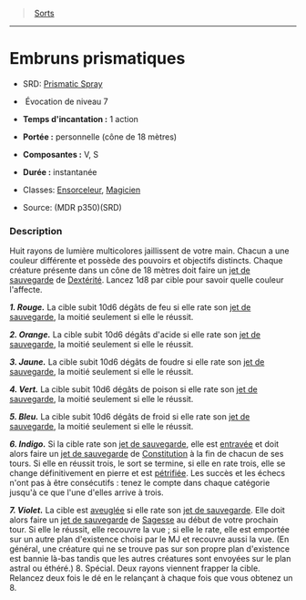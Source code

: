 ﻿> [Sorts](hd_spells.md)

---

# Embruns prismatiques

- SRD: [Prismatic Spray](srd_spells_prismatic_spray.md)

-  Évocation de niveau 7

- **Temps d'incantation :** 1 action

- **Portée :** personnelle (cône de 18 mètres)

- **Composantes :** V, S</Components-->

- **Durée :** instantanée

- Classes: [Ensorceleur](hd_sorcerer.md), [Magicien](hd_wizard.md)

- Source: (MDR p350)(SRD)

### Description

Huit rayons de lumière multicolores jaillissent de votre main. Chacun a une couleur différente et possède des pouvoirs et objectifs distincts. Chaque créature présente dans un cône de 18 mètres doit faire un [jet de sauvegarde](hd_abilities_jets_de_sauvegarde.md) de [Dextérité](hd_abilities_dexterity.md). Lancez 1d8 par cible pour savoir quelle couleur l'affecte.

**_1. Rouge._** La cible subit 10d6 dégâts de feu si elle rate son [jet de sauvegarde](hd_abilities_jets_de_sauvegarde.md), la moitié seulement si elle le réussit.

**_2. Orange._** La cible subit 10d6 dégâts d'acide si elle rate son [jet de sauvegarde](hd_abilities_jets_de_sauvegarde.md), la moitié seulement si elle le réussit.

**_3. Jaune._** La cible subit 10d6 dégâts de foudre si elle rate son [jet de sauvegarde](hd_abilities_jets_de_sauvegarde.md), la moitié seulement si elle le réussit.

**_4. Vert._** La cible subit 10d6 dégâts de poison si elle rate son [jet de sauvegarde](hd_abilities_jets_de_sauvegarde.md), la moitié seulement si elle le réussit.

**_5. Bleu._** La cible subit 10d6 dégâts de froid si elle rate son [jet de sauvegarde](hd_abilities_jets_de_sauvegarde.md), la moitié seulement si elle le réussit.

**_6. Indigo._** Si la cible rate son [jet de sauvegarde](hd_abilities_jets_de_sauvegarde.md), elle est [entravée](hd_conditions_entrave.md) et doit alors faire un [jet de sauvegarde](hd_abilities_jets_de_sauvegarde.md) de [Constitution](hd_abilities_constitution.md) à la fin de chacun de ses tours. Si elle en réussit trois, le sort se termine, si elle en rate trois, elle se change définitivement en pierre et est [pétrifiée](hd_conditions_petrifie.md). Les succès et les échecs n'ont pas à être consécutifs : tenez le compte dans chaque catégorie jusqu'à ce que l'une d'elles arrive à trois.

**_7. Violet._** La cible est [aveuglée](hd_conditions_aveugle.md) si elle rate son [jet de sauvegarde](hd_abilities_jets_de_sauvegarde.md). Elle doit alors faire un [jet de sauvegarde](hd_abilities_jets_de_sauvegarde.md) de [Sagesse](hd_abilities_wisdom.md) au début de votre prochain tour. Si elle le réussit, elle recouvre la vue ; si elle le rate, elle est emportée sur un autre plan d'existence choisi par le MJ et recouvre aussi la vue. (En général, une créature qui ne se trouve pas sur son propre plan d'existence est bannie là-bas tandis que les autres créatures sont envoyées sur le plan astral ou éthéré.) 8. Spécial. Deux rayons viennent frapper la cible. Relancez deux fois le dé en le relançant à chaque fois que vous obtenez un 8.

